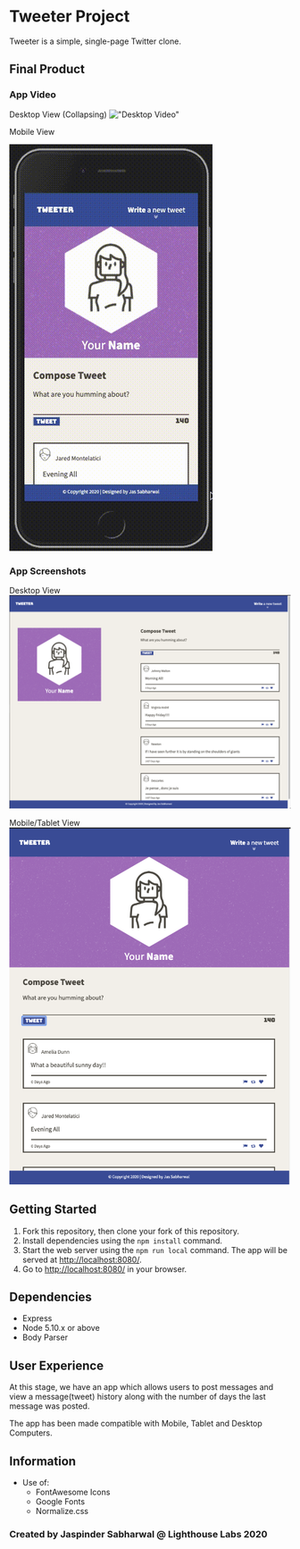 # Tweeter Project

Tweeter is a simple, single-page Twitter clone.

## Final Product 
### App Video
Desktop View (Collapsing)
!["Desktop Video"](https://github.com/J-sabharwal/tweeter/blob/master/docs/desktop_recording.gif?raw=true)

Mobile View

!["Mobile Video"](https://github.com/J-sabharwal/tweeter/blob/master/docs/mobile_recording.gif?raw=true)

### App Screenshots
Desktop View
!["Desktop View"](https://github.com/J-sabharwal/tweeter/blob/master/docs/tweet_desktop_view.png?raw=true)

Mobile/Tablet View
!["Mobile View"](https://github.com/J-sabharwal/tweeter/blob/master/docs/tweet_mobile__view.png?raw=true)

## Getting Started

1. Fork this repository, then clone your fork of this repository.
2. Install dependencies using the `npm install` command.
3. Start the web server using the `npm run local` command. The app will be served at <http://localhost:8080/>.
4. Go to <http://localhost:8080/> in your browser.

## Dependencies

- Express
- Node 5.10.x or above
- Body Parser

## User Experience
At this stage, we have an app which allows users to post messages and view a message(tweet) history along with the number of days the last message was posted.

The app has been made compatible with Mobile, Tablet and Desktop Computers.

## Information
- Use of:
  - FontAwesome Icons
  -  Google Fonts
  - Normalize.css

### Created by Jaspinder Sabharwal @ Lighthouse Labs 2020
